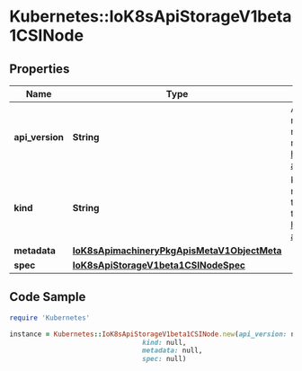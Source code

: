 # Kubernetes::IoK8sApiStorageV1beta1CSINode

## Properties

Name | Type | Description | Notes
------------ | ------------- | ------------- | -------------
**api_version** | **String** | APIVersion defines the versioned schema of this representation of an object. Servers should convert recognized schemas to the latest internal value, and may reject unrecognized values. More info: https://git.k8s.io/community/contributors/devel/sig-architecture/api-conventions.md#resources | [optional] 
**kind** | **String** | Kind is a string value representing the REST resource this object represents. Servers may infer this from the endpoint the client submits requests to. Cannot be updated. In CamelCase. More info: https://git.k8s.io/community/contributors/devel/sig-architecture/api-conventions.md#types-kinds | [optional] 
**metadata** | [**IoK8sApimachineryPkgApisMetaV1ObjectMeta**](IoK8sApimachineryPkgApisMetaV1ObjectMeta.md) |  | [optional] 
**spec** | [**IoK8sApiStorageV1beta1CSINodeSpec**](IoK8sApiStorageV1beta1CSINodeSpec.md) |  | 

## Code Sample

```ruby
require 'Kubernetes'

instance = Kubernetes::IoK8sApiStorageV1beta1CSINode.new(api_version: null,
                                 kind: null,
                                 metadata: null,
                                 spec: null)
```


